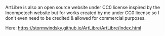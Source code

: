 ArtLibre is also an open source website under CC0 license inspired by the Incompetech website but for works created by me under
CC0 license so I don't even need to be credited & allowed for commercial purposes.

Here: https://stormwindsky.github.io/ArtLibre/ArtLibre/Index.html
